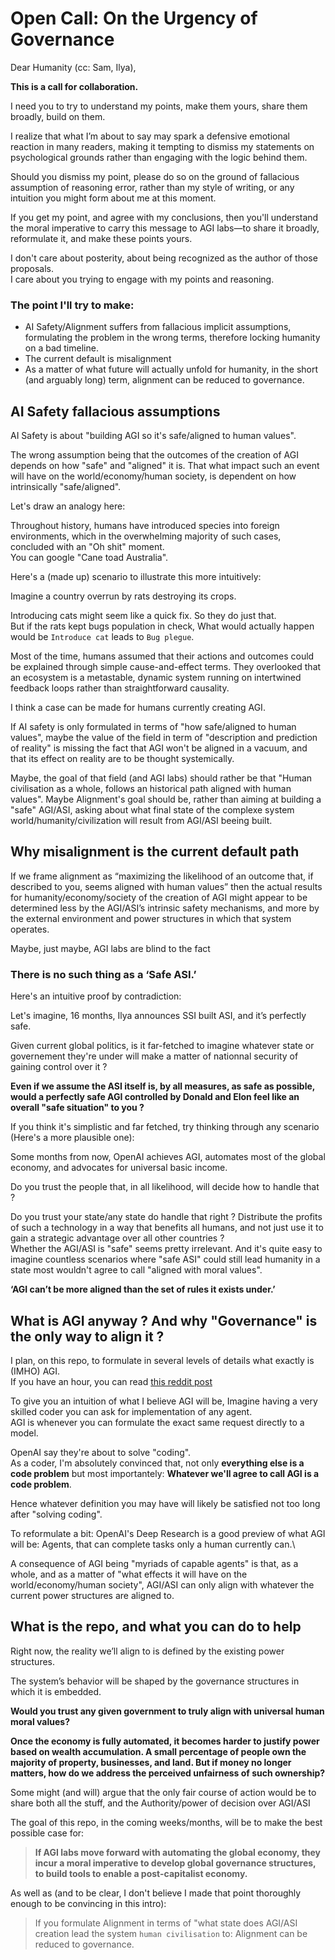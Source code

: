 # Open Call: On the Urgency of Governance

Dear Humanity (cc: Sam, Ilya),

**This is a call for collaboration.**

I need you to try to understand my points, make them yours, share them broadly, build on them.



I realize that what I’m about to say may spark a defensive emotional reaction in many readers, making it tempting to dismiss my statements on psychological grounds rather than engaging with the logic behind them.

Should you dismiss my point, please do so on the ground of fallacious assumption of reasoning error, rather than my style of writing, or any intuition you might form about me at this moment.



If you get my point, and agree with my conclusions, then you'll understand the moral imperative to carry this message to AGI labs—to share it broadly, reformulate it, and make these points yours.&#x20;

I don't care about posterity, about being recognized as the author of those proposals.\
I care about you trying to engage with my points and reasoning.



### The point I'll try to make:


- AI Safety/Alignment suffers from fallacious implicit assumptions, formulating the problem in the wrong terms, therefore locking humanity on a bad timeline.
- The current default is misalignment
- As a matter of what future will actually unfold for humanity, in the short (and arguably long) term, alignment can be reduced to governance.



## AI Safety fallacious assumptions

AI Safety is about "building AGI so it's safe/aligned to human values".

The wrong assumption being that the outcomes of the creation of AGI depends on how "safe" and "aligned" it is. That what impact such an event will have on the world/economy/human society, is dependent on how intrinsically "safe/aligned".

Let's draw an analogy here:


Throughout history, humans have introduced species into foreign environments, which in the overwhelming majority of such cases, concluded with an "Oh shit" moment.\
You can google "Cane toad Australia".



Here's a (made up) scenario to illustrate this more intuitively:



Imagine a country overrun by rats destroying its crops.&#x20;

Introducing cats might seem like a quick fix. So they do just that.\
But if the rats kept bugs population in check, What would actually happen would be `Introduce cat` leads to `Bug plegue`.



Most of the time, humans assumed that their actions and outcomes could be explained through simple cause-and-effect terms. They overlooked that an ecosystem is a metastable, dynamic system running on intertwined feedback loops rather than straightforward causality.



I think a case can be made for humans currently creating AGI.

If AI safety is only formulated in terms of "how safe/aligned to human values", maybe the value of the field in term of "description and prediction of reality" is missing the fact that AGI won't be aligned in a vacuum, and that its effect on reality are to be thought systemically.

Maybe, the goal of that field (and AGI labs) should rather be that "Human civilisation as a whole, follows an historical path aligned with human values". Maybe Alignment's goal should be, rather than aiming at building a "safe" AGI/ASI, asking about what final state of the complexe system world/humanity/civilization will result from AGI/ASI beeing built.





## Why misalignment is the current default path

If we frame alignment as “maximizing the likelihood of an outcome that, if described to you, seems aligned with human values” then the actual results for humanity/economy/society of the creation of AGI might appear to be determined less by the AGI/ASI’s intrinsic safety mechanisms, and more by the external environment and power structures in which that system operates.



Maybe, just maybe, AGI labs are blind to the fact

### There is no such thing as a ‘Safe ASI.’

Here's an intuitive proof by contradiction:

Let's imagine, 16 months, Ilya announces SSI built ASI, and it’s perfectly safe.&#x20;

Given current global politics, is it far-fetched to imagine whatever state or governement they're under will make a matter of nationnal security of gaining control over it ?

**Even if we assume the ASI itself is, by all measures, as safe as possible, would a perfectly safe AGI controlled by Donald and Elon feel like an overall "safe situation" to you ?**







If you think it's simplistic and far fetched, try thinking through any scenario (Here's a more plausible one):

Some months from now, OpenAI achieves AGI, automates most of the global economy, and advocates for universal basic income.

Do you trust the people that, in all likelihood, will decide how to handle that ?&#x20;

Do you trust your state/any state do handle that right ? Distribute the profits of such a technology in a way that benefits all humans, and not just use it to gain a strategic advantage over all other countries ?\
Whether the AGI/ASI is "safe" seems pretty irrelevant. And it's quite easy to imagine countless scenarios where "safe ASI" could still lead humanity in a state most wouldn't agree to call "aligned with moral values".



  **‘AGI can’t be more aligned than the set of rules it exists under.’**



## What is AGI anyway ? And why "Governance" is the only way to align it ?

I plan, on this repo, to formulate in several levels of details what exactly is (IMHO) AGI.\
If you have an hour, you can read [this reddit post](https://www.reddit.com/r/LLMDevs/comments/1hck5ki/a\_step\_by\_step\_guide\_to\_implement\_agi\_maybe/)

To give you an intuition of what I believe AGI will be, Imagine having a very skilled coder you can ask for implementation of any agent.\
AGI is whenever you can formulate the exact same request directly to a model.

OpenAI say they're about to solve "coding".\
As a coder, I'm absolutely convinced that, not only **everything else is a code problem** but most importantely: **Whatever we'll agree to call AGI is a code problem**. 

Hence whatever definition you may have will likely be satisfied not too long after "solving coding".


To reformulate a bit: OpenAI's Deep Research is a good preview of what AGI will be: Agents, that can complete tasks only a human currently can.\


A consequence of AGI being "myriads of capable agents" is that, as a whole, and as a matter of "what effects it will have on the world/economy/human society", AGI/ASI can only align with whatever the current power structures are aligned to.



## What is the repo, and what you can do to help

Right now, the reality we’ll align to is defined by the existing power structures.

The system’s behavior will be shaped by the governance structures in which it is embedded.


**Would you trust any given government to truly align with universal human moral values?**


**Once the economy is fully automated, it becomes harder to justify power based on wealth accumulation. A small percentage of people own the majority of property, businesses, and land. But if money no longer matters, how do we address the perceived unfairness of such ownership?**



Some might (and will) argue that the only fair course of action would be to share both all the stuff, and the Authority/power of decision over AGI/ASI



The goal of this repo, in the coming weeks/months, will be to make the best possible case for:

> **If AGI labs move forward with automating the global economy, they incur a moral imperative to develop global governance structures, to build tools to enable a post-capitalist economy.**

As well as (and to be clear, I don't believe I made that point thoroughly enough to be convincing in this intro):

> If you formulate Alignment in terms of "what state does AGI/ASI creation lead the system `human civilisation` to: Alignment can be reduced to governance.


